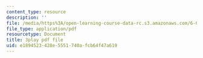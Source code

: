 ```yaml
---
content_type: resource
description: ''
file: /media/https%3A/open-learning-course-data-rc.s3.amazonaws.com/6-004-computation-structures-spring-2017/e1894523428e5551740afcb64f47a619_sz4kq_ltDrM.pdf
file_type: application/pdf
resourcetype: Document
title: 3play pdf file
uid: e1894523-428e-5551-740a-fcb64f47a619
---
```

